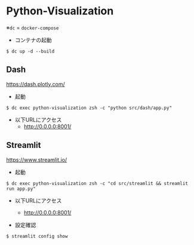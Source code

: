 # Python-Visualization
※`dc` = `docker-compose`

* コンテナの起動
```
$ dc up -d --build
```

## Dash
https://dash.plotly.com/
* 起動
```
$ dc exec python-visualization zsh -c "python src/dash/app.py"
```

* 以下URLにアクセス
  * http://0.0.0.0:8001/

## Streamlit
https://www.streamlit.io/
* 起動
```
$ dc exec python-visualization zsh -c "cd src/streamlit && streamlit run app.py"
```

* 以下URLにアクセス
  * http://0.0.0.0:8001/

* 設定確認
```
$ streamlit config show
```
